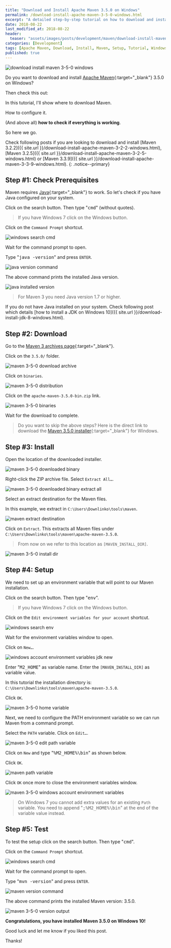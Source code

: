 ```yaml
---
title: "Download and Install Apache Maven 3.5.0 on Windows"
permalink: /download-install-apache-maven-3-5-0-windows.html
excerpt: "A detailed step-by-step tutorial on how to download and install Apache Maven 3.5.0 on Windows 10."
date: 2018-08-22
last_modified_at: 2018-08-22
header:
  teaser: "assets/images/posts/development/maven/download-install-maven-3-5-0-windows.png"
categories: [Development]
tags: [Apache Maven, Download, Install, Maven, Setup, Tutorial, Windows]
published: true
---
```


<img src="{{ site.url }}/assets/images/posts/development/maven/download-install-maven-3-5-0-windows.png" alt="download install maven 3-5-0 windows" class="align-right title-image">

Do you want to download and install [Apache Maven](https://maven.apache.org/){:target="_blank"} 3.5.0 on Windows?

Then check this out:

In this tutorial, I'll show where to download Maven.

How to configure it.

(And above all) **how to check if everything is working**.

So here we go.

Check following posts if you are looking to download and install [Maven 3.2.2]({{ site.url }}/download-install-apache-maven-3-2-2-windows.html), [Maven 3.2.5]({{ site.url }}/download-install-apache-maven-3-2-5-windows.html) or [Maven 3.3.9]({{ site.url }}/download-install-apache-maven-3-3-9-windows.html).
{: .notice--primary}

## Step #1: Check Prerequisites

Maven requires [Java](http://www.oracle.com/technetwork/java/javase/downloads/index.html){:target="_blank"} to work. So let's check if you have Java configured on your system.

Click on the search button. Then type "<kbd>cmd</kbd>" (without quotes).

> If you have Windows 7 click on the Windows button.

Click on the `Command Prompt` shortcut.

<img src="{{ site.url }}/assets/images/posts/development/windows-search-cmd.png" alt="windows search cmd">

Wait for the command prompt to open.

Type "<kbd>java -version</kbd>" and press `ENTER`.

<img src="{{ site.url }}/assets/images/posts/development/java-version-command.png" alt="java version command">

The above command prints the installed Java version.

<img src="{{ site.url }}/assets/images/posts/development/java-installed-version.png" alt="java installed version">

> For Maven 3 you need Java version 1.7 or higher.

If you do not have Java installed on your system. Check following post which details [how to install a JDK on Windows 10]({{ site.url }}/download-install-jdk-8-windows.html).

## Step #2: Download

Go to the [Maven 3 archives page](https://archive.apache.org/dist/maven/maven-3/){:target="_blank"}.

Click on the `3.5.0/` folder.

<img src="{{ site.url }}/assets/images/posts/development/maven/maven-3-5-0-download-archive.png" alt="maven 3-5-0 download archive">

Click on `binaries`.

<img src="{{ site.url }}/assets/images/posts/development/maven/maven-3-5-0-distribution.png" alt="maven 3-5-0 distribution">

Click on the `apache-maven-3.5.0-bin.zip` link.

<img src="{{ site.url }}/assets/images/posts/development/maven/maven-3-5-0-binaries.png" alt="maven 3-5-0 binaries">

Wait for the download to complete.

> Do you want to skip the above steps? Here is the direct link to download the [Maven 3.5.0 installer](https://archive.apache.org/dist/maven/maven-3/3.5.0/binaries/apache-maven-3.5.0-bin.zip){:target="_blank"} for Windows.

## Step #3: Install

Open the location of the downloaded installer.

<img src="{{ site.url }}/assets/images/posts/development/maven/maven-3-5-0-downloaded-binary.png" alt="maven 3-5-0 downloaded binary">

Right-click the ZIP archive file. Select `Extract All…`.

<img src="{{ site.url }}/assets/images/posts/development/maven/maven-3-5-0-downloaded-binary-extract-all.png" alt="maven 3-5-0 downloaded binary extract all">

Select an extract destination for the Maven files.

In this example, we extract in `C:\Users\Downlinko\tools\maven`.

<img src="{{ site.url }}/assets/images/posts/development/maven/maven-extract-destination.png" alt="maven extract destination">

Click on `Extract`. This extracts all Maven files under `C:\Users\Downlinko\tools\maven\apache-maven-3.5.0`.

> From now on we refer to this location as `[MAVEN_INSTALL_DIR]`.

<img src="{{ site.url }}/assets/images/posts/development/maven/maven-3-5-0-install-dir.png" alt="maven 3-5-0 install dir">

## Step #4: Setup

We need to set up an environment variable that will point to our Maven installation.

Click on the search button. Then type "<kbd>env</kbd>".

> If you have Windows 7 click on the Windows button.

Click on the `Edit environment variables for your account` shortcut.

<img src="{{ site.url }}/assets/images/posts/development/windows-search-env.png" alt="windows search env">

Wait for the environment variables window to open.

Click on `New…`.

<img src="{{ site.url }}/assets/images/posts/development/windows-account-environment-variables-jdk-new.png" alt="windows account environment variables jdk new">

Enter "<kbd>M2_HOME</kbd>" as variable name. Enter the `[MAVEN_INSTALL_DIR]` as variable value.

In this tutorial the installation directory is: `C:\Users\Downlinko\tools\maven\apache-maven-3.5.0`.

Click `OK`.

<img src="{{ site.url }}/assets/images/posts/development/maven/maven-3-5-0-home-variable.png" alt="maven 3-5-0 home variable">

Next, we need to configure the PATH environment variable so we can run Maven from a command prompt.

Select the `PATH` variable. Click on `Edit…`.

<img src="{{ site.url }}/assets/images/posts/development/maven/maven-3-5-0-edit-path-variable.png" alt="maven 3-5-0 edit path variable">

Click on `New` and type "<kbd>%M2_HOME%\bin</kbd>" as shown below.

Click `OK`.

<img src="{{ site.url }}/assets/images/posts/development/maven/maven-path-variable.png" alt="maven path variable">

Click `OK` once more to close the environment variables window.

<img src="{{ site.url }}/assets/images/posts/development/maven/maven-3-5-0-windows-account-environment-variables.png" alt="maven 3-5-0 windows account environment variables">

> On Windows 7 you cannot add extra values for an existing `Path` variable. You need to append "<kbd>;%M2_HOME%\bin</kbd>" at the end of the variable value instead.

## Step #5: Test

To test the setup click on the search button. Then type "<kbd>cmd</kbd>".

Click on the `Command Prompt` shortcut.

<img src="{{ site.url }}/assets/images/posts/development/windows-search-cmd.png" alt="windows search cmd">

Wait for the command prompt to open.

Type "<kbd>mvn -version</kbd>" and press `ENTER`.

<img src="{{ site.url }}/assets/images/posts/development/maven/maven-version-command.png" alt="maven version command">

The above command prints the installed Maven version: 3.5.0.

<img src="{{ site.url }}/assets/images/posts/development/maven/maven-3-5-0-version-output.png" alt="maven 3-5-0 version output">

**Congratulations, you have installed Maven 3.5.0 on Windows 10!**

Good luck and let me know if you liked this post.

Thanks!
